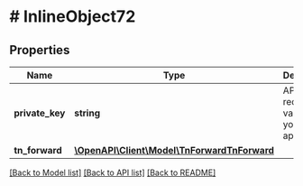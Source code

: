 # # InlineObject72

## Properties

Name | Type | Description | Notes
------------ | ------------- | ------------- | -------------
**private_key** | **string** | API key required to validate your application |
**tn_forward** | [**\OpenAPI\Client\Model\TnForwardTnForward**](TnForwardTnForward.md) |  |

[[Back to Model list]](../../README.md#models) [[Back to API list]](../../README.md#endpoints) [[Back to README]](../../README.md)
